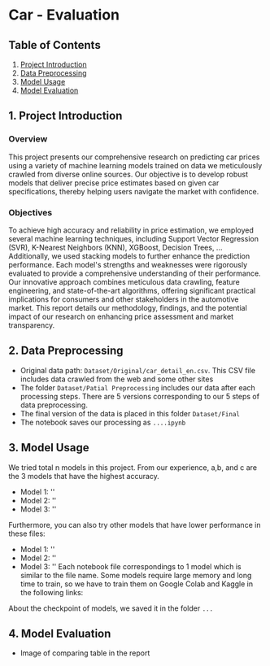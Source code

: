 # Car - Evaluation

## Table of Contents
1. [Project Introduction](#1-project-introduction)
2. [Data Preprocessing](#2-data-preprocessing)
3. [Model Usage](#3-model-usage)
4. [Model Evaluation](#4-model-evaluation)

## 1. Project Introduction

### Overview
This project presents our comprehensive research on predicting car prices using a variety of machine learning models trained on data we meticulously crawled from diverse online sources. Our objective is to develop robust models that deliver precise price estimates based on given car specifications, thereby helping users navigate the market with confidence.

### Objectives
To achieve high accuracy and reliability in price estimation, we employed several machine learning techniques, including Support Vector Regression (SVR), K-Nearest Neighbors (KNN), XGBoost, Decision Trees, ... Additionally, we used stacking models to further enhance the prediction performance. Each model's strengths and weaknesses were rigorously evaluated to provide a comprehensive understanding of their performance. Our innovative approach combines meticulous data crawling, feature engineering, and state-of-the-art algorithms, offering significant practical implications for consumers and other stakeholders in the automotive market. This report details our methodology, findings, and the potential impact of our research on enhancing price assessment and market transparency.

## 2. Data Preprocessing
- Original data path: `Dataset/Original/car_detail_en.csv`. This CSV file includes data crawled from the web and some other sites
- The folder `Dataset/Patial Preprocessing` includes our data after each processing steps. There are 5 versions corresponding to our 5 steps of data preprocessing.
- The final version of the data is placed in this folder `Dataset/Final`
- The notebook saves our processing as `....ipynb`


## 3. Model Usage
We tried total n models in this project. From our experience, a,b, and c are the 3 models that have the highest accuracy.
   - Model 1: ''
   - Model 2: ''
   - Model 3: ''
     
Furthermore, you can also try other models that have lower performance in these files:
   - Model 1: ''
   - Model 2: ''
   - Model 3: ''
Each notebook file correspondings to 1 model which is similar to the file name. Some models require large memory and long time to train, so we have to train them on Google Colab and Kaggle in the following links:

About the checkpoint of models, we saved it in the folder `...`

## 4. Model Evaluation
- Image of comparing table in the report

